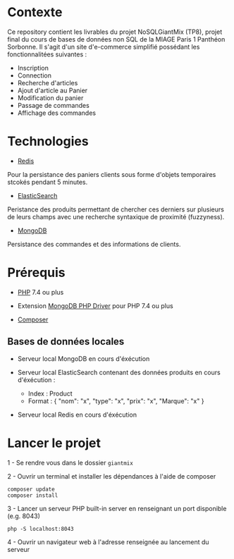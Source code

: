 # Contexte

Ce repository contient les livrables du projet NoSQLGiantMix (TP8), projet final du cours de bases de données non SQL de la MIAGE Paris 1 Panthéon Sorbonne.
Il s'agit d'un site d'e-commerce simplifié possédant les fonctionnalitées suivantes : 

* Inscription
* Connection
* Recherche d'articles
* Ajout d'article au Panier
* Modification du panier
* Passage de commandes
* Affichage des commandes


# Technologies

* [Redis](https://redis.io/download)

Pour la persistance des paniers clients sous forme d'objets temporaires stcokés pendant 5 minutes.

* [ElasticSearch](https://www.elastic.co/fr/downloads/elasticsearch)

Peristance des produits permettant de chercher ces derniers sur plusieurs de leurs champs avec une recherche syntaxique de proximité (fuzzyness).

* [MongoDB](https://docs.mongodb.com/manual/administration/install-community/)

Persistance des commandes et des informations de clients.

# Prérequis

* [PHP](https://www.php.net/downloads.php) 7.4 ou plus

* Extension [MongoDB PHP Driver](https://www.php.net/manual/fr/mongodb.installation.php) pour PHP 7.4 ou plus

* [Composer](https://getcomposer.org/download/)
   
## Bases de données locales

* Serveur local MongoDB en cours d'éxécution
* Serveur local ElasticSearch contenant des données produits en cours d'éxécution :
    * Index : Product
    * Format :
        {
         "nom": "x",
         "type": "x",
         "prix": "x",
         "Marque": "x"
        }

* Serveur local Redis en cours d'éxécution

# Lancer le projet

1 - Se rendre vous dans le dossier ``` giantmix ```

2 - Ouvrir un terminal et installer les dépendances à l'aide de composer
```
composer update
composer install
```

3 - Lancer un serveur PHP built-in server en renseignant un port disponible (e.g. 8043)
```
php -S localhost:8043
```

4 - Ouvrir un navigateur web à l'adresse renseignée au lancement du serveur
